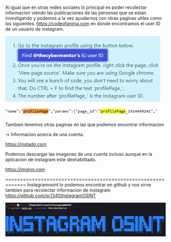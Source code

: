 Al igual que en otras redes sociales lo principal es poder recolectar informacion viendo las publicaciones de las personas que se estan investigando y podemos a la vez ayudarnos con otras paginas utiles como las siguientes.
https://codeofaninja.com en donde encontramos el user ID de un usuario de instagram.

![Diagrama explicativo](./imagen1.png)

Tambien tenemos otras paginas en las que podemos encontrar informacion

-> Informacion acerca de una cuenta.

https://instadp.com 

Podemos descargar las imagenes de una cuenta incluso aunque en la aplicacion de instagram este deshabilitado.

https://imginn.com 

=============================================================
Instagramosint lo podemos encontrar en github y nos sirve tambien para recolectar informacion de instagram
https://github.com/sc1341/InstagramOSINT

![Diagrama explicativo](./imagen2.png)